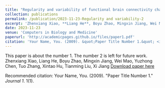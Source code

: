 ```yaml
---
title: "Regularity and variability of functional brain connectivity characteristics between gyri and sulci under naturalistic stimulus"
collection: publications
permalink: /publication/2023-11-23-Regularity and variability-2
excerpt: 'Zhenxiang Xiao, **Liang He**, Boyu Zhao, Mingxin Jiang, Wei Mao, Yuzhong Chen, Tuo Zhang, Xintao Hu, Tianming Liu, Xi Jiang'
date: 2023-11-23
venue: 'Computers in Biology and Medicine'
paperurl: 'http://academicpages.github.io/files/paper1.pdf'
citation: 'Your Name, You. (2009). &quot;Paper Title Number 1.&quot; <i>Journal 1</i>. 1(1).'
---
```

This paper is about the number 1. The number 2 is left for future work.
Zhenxiang Xiao, Liang He, Boyu Zhao, Mingxin Jiang, Wei Mao, Yuzhong Chen, Tuo Zhang, Xintao Hu, Tianming Liu, Xi Jiang
[Download paper here](http://academicpages.github.io/files/paper1.pdf)

Recommended citation: Your Name, You. (2009). "Paper Title Number 1." <i>Journal 1</i>. 1(1).
